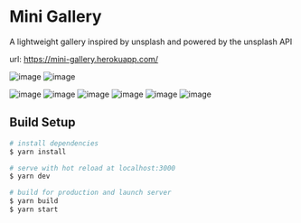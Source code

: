 # Mini Gallery

A lightweight gallery inspired by unsplash and powered by the unsplash API

url: https://mini-gallery.herokuapp.com/

![image](https://user-images.githubusercontent.com/67616046/149682995-1662a694-ac27-4653-b520-d6919b4c31b1.png)
![image](https://user-images.githubusercontent.com/67616046/149683081-d4a962fd-f70c-4ef2-9fde-35a4849e1098.png)

![image](https://user-images.githubusercontent.com/67616046/149683028-0a3500a3-d2a9-41d1-9955-81196351c536.png)
![image](https://user-images.githubusercontent.com/67616046/149683052-d0566f0c-3891-492d-a8be-cb5a21dbe989.png)
![image](https://user-images.githubusercontent.com/67616046/149683064-e89a46da-09b4-4852-9d85-c9c9cba74784.png)
![image](https://user-images.githubusercontent.com/67616046/149683102-cfa2201d-4fab-46d1-b53a-ef4e5ae539cb.png)
![image](https://user-images.githubusercontent.com/67616046/181878324-0878bbdb-5d46-4496-ae97-8ab9b6e85bb8.png)
![image](https://user-images.githubusercontent.com/67616046/181878347-bb7ccb13-edc3-4513-9886-fc2648b9c81d.png)

## Build Setup

```bash
# install dependencies
$ yarn install

# serve with hot reload at localhost:3000
$ yarn dev

# build for production and launch server
$ yarn build
$ yarn start

```

